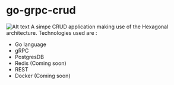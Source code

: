 # go-grpc-crud
![Alt text](https://github.com/AntonyIS/go-grpc-crud/Docs/hex_arch_1.png "Hexagonal Architecture")
A simpe CRUD application making use of the Hexagonal architecture. Technologies used are :
* Go language
* gRPC
* PostgresDB
* Redis (Coming soon)
* REST 
* Docker (Coming soon)
